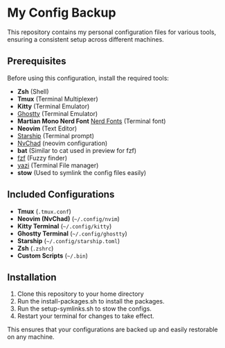 
# My Config Backup

This repository contains my personal configuration files for various tools, ensuring a consistent setup across different machines.

## Prerequisites

Before using this configuration, install the required tools:

- **Zsh** (Shell)
- **Tmux** (Terminal Multiplexer)
- **Kitty** (Terminal Emulator)
- [Ghostty](https://ghostty.org/docs/install/binary#linux-(official)) (Terminal Emulator)
- **Martian Mono Nerd Font** [Nerd Fonts](https://www.nerdfonts.com/) (Terminal font)
- **Neovim** (Text Editor)
- [Starship](https://starship.rs/installing/) (Terminal prompt)
- [NvChad](https://nvchad.com/docs/quickstart/install) (neovim configuration)
- **bat** (Similar to cat used in preview for fzf)
- [fzf](https://github.com/junegunn/fzf?tab=readme-ov-file#linux-packages) (Fuzzy finder)
- [yazi](https://yazi-rs.github.io/docs/installation) (Terminal File manager)
- **stow** (Used to symlink the config files easily)

## Included Configurations

- **Tmux** (`.tmux.conf`)
- **Neovim (NvChad)** (`~/.config/nvim`)
- **Kitty Terminal** (`~/.config/kitty`)
- **Ghostty Terminal** (`~/.config/ghostty`)
- **Starship** (`~/.config/starship.toml`)
- **Zsh** (`.zshrc`)
- **Custom Scripts** (`~/.bin`)

## Installation

1. Clone this repository to your home directory
2. Run the install-packages.sh to install the packages.
3. Run the setup-symlinks.sh to stow the configs.
4. Restart your terminal for changes to take effect.


This ensures that your configurations are backed up and easily restorable on any machine.

